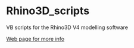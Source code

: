 # Rhino3D_scripts
VB scripts for the Rhino3D V4 modelling software

[Web page for more info](http://www.rayflectar.com/Rhino/RhinoScripts-Gallery.htm)
